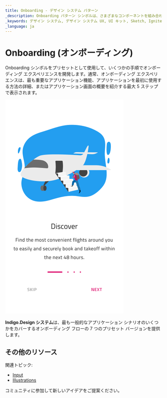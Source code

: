 ```yaml
---
title: Onboarding - デザイン システム パターン
_description: Onboarding パターン シンボルは、さまざまなコンポーネントを組み合わせて単一のオンボーディング画面を表示します。
_keywords: デザイン システム, デザイン システム UX, UI キット, Sketch, Ignite UI for Angular, Sketch to Angular, Angular, Angular デザイン システム, Sketch から コードをエクスポート, Angular 用のデザイン キット, Sketch HTML, Sketch to HTML, Sketch UI キット
_language: ja
---
```


# Onboarding (オンボーディング)

Onboarding シンボルをプリセットとして使用して、いくつかの手順でオンボーディング エクスペリエンスを開発します。通常、オンボーディング エクスペリエンスは、最も重要なアプリケーション機能、アプリケーションを最初に使用する方法の詳細、またはアプリケーション画面の概要を紹介する最大 5 ステップで表示されます。

<img class="responsive-img" src="../images/onboarding.png" srcset="../images/onboarding@2x.png 2x" />

**Indigo.Design システム**は、最も一般的なアプリケーション シナリオのいくつかをカバーするオンボーディング フローの 7 つのプリセット バージョンを提供します。

## その他のリソース

関連トピック:

- [Input](../components/input.md)
- [Illustrations](../style/illustrations.md)
  <div class="divider--half"></div>

コミュニティに参加して新しいアイデアをご提案ください。


